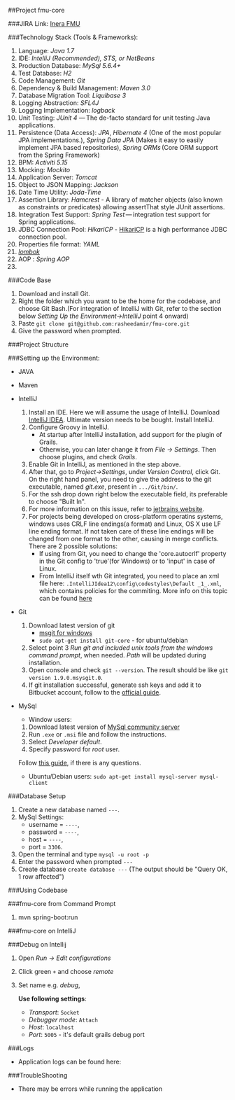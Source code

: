##Project fmu-core

###JIRA Link:
[Inera FMU](https://inera-certificate.atlassian.net/browse/FMU)

###Technology Stack (Tools & Frameworks):

1. Language: _Java 1.7_
2. IDE: _IntelliJ (Recommended), STS, or NetBeans_
3. Production Database: _MySql 5.6.4+_
4. Test Database: _H2_
5. Code Management: _Git_
6. Dependency & Build Management: _Maven 3.0_
7. Database Migration Tool: _Liquibase 3_
8. Logging Abstraction: _SFL4J_
9. Logging Implementation: _logback_
10. Unit Testing: _JUnit 4_ — The de-facto standard for unit testing Java applications.
11. Persistence (Data Access): _JPA_, _Hibernate 4_ (One of the most popular JPA implementations.), _Spring Data JPA_ (Makes it easy to easily implement JPA based repositories), _Spring ORMs_ (Core ORM support from the Spring Framework)
12. BPM: _Activiti 5.15_
13. Mocking: _Mockito_
14. Application Server: _Tomcat_
15. Object to JSON Mapping: _Jackson_
16. Date Time Utility: _Joda-Time_
17. Assertion Library: _Hamcrest_ - A library of matcher objects (also known as constraints or predicates) allowing assertThat style JUnit assertions.
18. Integration Test Support: _Spring Test_ — integration test support for Spring applications.
19. JDBC Connection Pool: _HikariCP_ - [HikariCP](http://brettwooldridge.github.io/HikariCP/) is a high performance JDBC connection pool.
20. Properties file format: _YAML_
21. [_lombok_](http://projectlombok.org/)
22. AOP : _Spring AOP_
23. 

###Code Base
1. Download and install Git.
2. Right the folder which you want to be the home for the codebase, and choose Git Bash.(For integration of IntelliJ with Git, refer to  the section below _Setting Up the Environment->IntelliJ_ point 4 onward)
3. Paste `git clone git@github.com:rasheedamir/fmu-core.git`
4. Give the password when prompted.
    
###Project Structure

    
###Setting up the Environment:
- JAVA

- Maven

- IntelliJ
    1. Install an IDE. Here we will assume the usage of IntelliJ. Download [IntelliJ IDEA](http://www.jetbrains.com/idea/download/index.html). Ultimate version needs to be bought. Install IntelliJ.
    2. Configure Groovy in IntelliJ.
        - At startup after IntelliJ installation, add support for the plugin of Grails.
        - Otherwise, you can later change it from _File -> Settings_. Then choose plugins, and check _Grails_.
    3. Enable Git in IntelliJ, as mentioned in the step above.
    4. After that, go to _Project->Settings_, under _Version Control_, click Git. On the right hand panel, you need to give the address to the git executable, named _git.exe_, present in `.../Git/bin/`.
    5. For the ssh drop down right below the executable field, its preferable to choose "Built In".
    6. For more information on this issue, refer to [jetbrains website](http://www.jetbrains.com/idea/webhelp/using-git-integration.html).
    7. For projects being developed on cross-platform operatins systems, windows uses CRLF line endings(a format) and Linux, OS X use LF line ending format. If not taken care of these line endings will be changed from one format to the other, causing in merge conflicts. There are 2 possible solutions:
        - If using from Git, you need to change the 'core.autocrlf' property in the Git config to 'true'(for Windows) or to 'input' in case of Linux.
        - From IntelliJ itself wth Git integrated, you need to place an xml file here: `.IntelliJIdea12\config\codestyles\Default _1_.xml`, which contains policies for the commiting.
More info on this topic can be found [here](http://stackoverflow.com/questions/3206843/how-line-ending-conversions-work-with-git-core-autocrlf-between-different-operat)

- Git
    1. Download latest version of git
        - [msgit for windows](https://code.google.com/p/msysgit/downloads/list?q=full+installer+official+git)
        - `sudo apt-get install git-core` - for ubuntu/debian
    2. Select point 3 _Run git and included unix tools from the windows command prompt_, when needed. _Path_ will be updated during installation.
    3. Open console and check `git --version`. The result should be like `git version 1.9.0.msysgit.0`.
    4. If git installation successful, generate ssh keys and add it to Bitbucket account, follow to the [official guide](https://confluence.atlassian.com/display/BITBUCKET/Set+up+SSH+for+Git).

- MySql
    - Window users:

    1. Download latest version of [MySql community server](http://dev.mysql.com/downloads/mysql/)
    2. Run `.exe` or `.msi` file and follow the instructions.
    3. Select _Developer default_.
    4. Specify password for _root_ user.

    Follow [this guide](http://www.mysqltutorial.org/install-mysql/), if there is any questions.

    - Ubuntu/Debian users: `sudo apt-get install mysql-server mysql-client`

###Database Setup
  1. Create a new database named `---`.
  2. MySql Settings:
      - username = `----`,
      - password = `----`,
      - host = `----`,
      - port = `3306`.
  3. Open the terminal and type `mysql -u root -p`
  4. Enter the password when prompted `---`
  5. Create database `create database ---` (The output should be "Query OK, 1 row affected")

###Using Codebase

    
###fmu-core from Command Prompt
  1. mvn spring-boot:run
    
###fmu-core on IntelliJ


###Debug on Intellij
   1. Open _Run -> Edit configurations_
   2. Click green `+` and choose _remote_
   3. Set name e.g. _debug_, 

       **Use following settings**:

       - _Transport_: `Socket`
       - _Debugger mode_: `Attach`
       - _Host_: `localhost`
       - _Port_: `5005` - it's default grails debug port

###Logs
  - Application logs can be found here: 
    
###TroubleShooting
  - There may be errors while running the application
